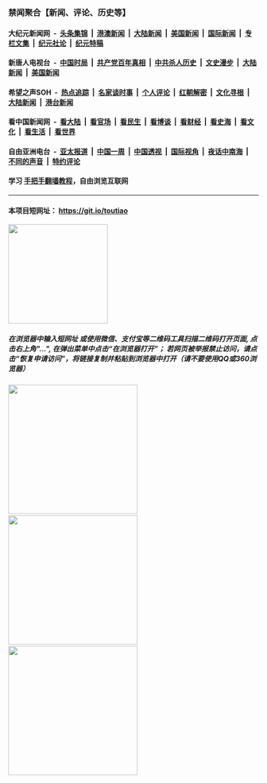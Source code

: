 ### 禁闻聚合【新闻、评论、历史等】

#### 大纪元新闻网 &nbsp;-&nbsp; [头条集锦](indexes/E头条集锦.md?t=02150444) &nbsp;|&nbsp; [港澳新闻](indexes/E港澳新闻.md?t=02150444)  &nbsp;|&nbsp; [大陆新闻](indexes/E大陆新闻.md?t=02150444) &nbsp;|&nbsp; [美国新闻](indexes/E美国新闻.md?t=02150444) &nbsp;|&nbsp; [国际新闻](indexes/E国际新闻.md?t=02150444) &nbsp;|&nbsp; [专栏文集](indexes/E专栏文集.md?t=02150444) &nbsp;|&nbsp; [纪元社论](indexes/E纪元社论.md?t=02150444) &nbsp;|&nbsp; [纪元特稿](indexes/E纪元特稿.md?t=02150444) 

#### 新唐人电视台 &nbsp;-&nbsp; [中国时局](indexes/N中国时局.md?t=02150444) &nbsp;|&nbsp; [共产党百年真相](indexes/N共产党百年真相.md?t=02150444) &nbsp;|&nbsp; [中共杀人历史](indexes/N中共杀人历史.md?t=02150444) &nbsp;|&nbsp; [文史漫步](indexes/N文史漫步.md?t=02150444) &nbsp;|&nbsp; [大陆新闻](indexes/N大陆新闻.md?t=02150444) &nbsp;|&nbsp; [美国新闻](indexes/N美国新闻.md?t=02150444)

#### 希望之声SOH &nbsp;-&nbsp; [热点追踪](indexes/H热点追踪.md?t=02150444) &nbsp;|&nbsp; [名家谈时事](indexes/H名家谈时事.md?t=02150444) &nbsp;|&nbsp; [个人评论](indexes/H个人评论.md?t=02150444)  &nbsp;|&nbsp; [红朝解密](indexes/H红朝解密.md?t=02150444) &nbsp;|&nbsp; [文化寻根](indexes/H文化寻根.md?t=02150444) &nbsp;|&nbsp; [大陆新闻](indexes/H大陆新闻.md?t=02150444) &nbsp;|&nbsp; [港台新闻](indexes/H港台新闻.md?t=02150444)

#### 看中国新闻网 &nbsp;-&nbsp; [看大陆](indexes/S看大陆.md?t=02150444) &nbsp;|&nbsp; [看官场](indexes/S看官场.md?t=02150444) &nbsp;|&nbsp; [看民生](indexes/S看民生.md?t=02150444)  &nbsp;|&nbsp; [看博谈](indexes/S看博谈.md?t=02150444) &nbsp;|&nbsp; [看财经](indexes/S看财经.md?t=02150444) &nbsp;|&nbsp; [看史海](indexes/S看史海.md?t=02150444) &nbsp;|&nbsp; [看文化](indexes/S看文化.md?t=02150444) &nbsp;|&nbsp; [看生活](indexes/S看生活.md?t=02150444) &nbsp;|&nbsp; [看世界](indexes/S看世界.md?t=02150444)

#### 自由亚洲电台 &nbsp;-&nbsp; [亚太报道](indexes/R亚太报道.md?t=02150444) &nbsp;|&nbsp; [中国一周](indexes/R中国一周.md?t=02150444) &nbsp;|&nbsp; [中国透视](indexes/R中国透视.md?t=02150444)  &nbsp;|&nbsp; [国际视角](indexes/R国际视角.md?t=02150444) &nbsp;|&nbsp; [夜话中南海](indexes/R夜话中南海.md?t=02150444) &nbsp;|&nbsp; [不同的声音](indexes/R不同的声音.md?t=02150444) &nbsp;|&nbsp; [特约评论](indexes/R特约评论.md?t=02150444)

#### 学习 [手把手翻墙教程](https://github.com/gfw-breaker/guides/wiki)，自由浏览互联网

----

#### 本项目短网址： https://git.io/toutiao
<img src="https://raw.githubusercontent.com/gfw-breaker/banned-news/master/scripts/img/qr.png" width="200px"/>  

##### 在浏览器中输入短网址 或使用微信、支付宝等二维码工具扫描二维码打开页面, 点击右上角"...", 在弹出菜单中点击“在浏览器打开”； 若网页被举报禁止访问，请点击“恢复申请访问”，将链接复制并粘贴到浏览器中打开（请不要使用QQ或360浏览器）

<img src="https://raw.githubusercontent.com/gfw-breaker/banned-news/master/scripts/img/1.png" width="260px"/> &nbsp; <img src="https://raw.githubusercontent.com/gfw-breaker/banned-news/master/scripts/img/2.png" width="260px"/> &nbsp; <img src="https://raw.githubusercontent.com/gfw-breaker/banned-news/master/scripts/img/3.png" width="260px"/>
